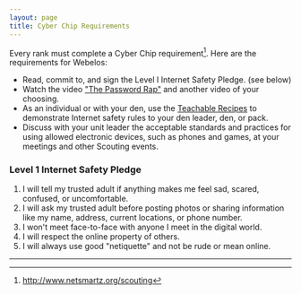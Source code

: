 ```yaml
---
layout: page
title: Cyber Chip Requirements
---
```


Every rank must complete a Cyber Chip requirement[^1]. Here are the requirements for Webelos:

* Read, commit to, and sign the Level I Internet Safety Pledge. (see below)
* Watch the video ["The Password Rap"](http://www.netsmartzkids.org/LearnWithClicky/ThePasswordRap) and another video of your choosing.
* As an individual or with your den, use the [Teachable Recipes](BSA_Teachable_Recipe.pdf) to demonstrate Internet safety rules to your den leader, den, or pack.
* Discuss with your unit leader the acceptable standards and practices for using allowed electronic devices, such as phones and games, at your meetings and other Scouting events.

### Level 1 Internet Safety Pledge

1. I will tell my trusted adult if anything makes me feel sad, scared, confused, or uncomfortable.
2. I will ask my trusted adult before posting photos or sharing information like my name, address, current locations, or phone number.
3. I won't meet face-to-face with anyone I meet in the digital world.
4. I will respect the online property of others.
5. I will always use good "netiquette" and not be rude or mean online.

---

[^1]: http://www.netsmartz.org/scouting
